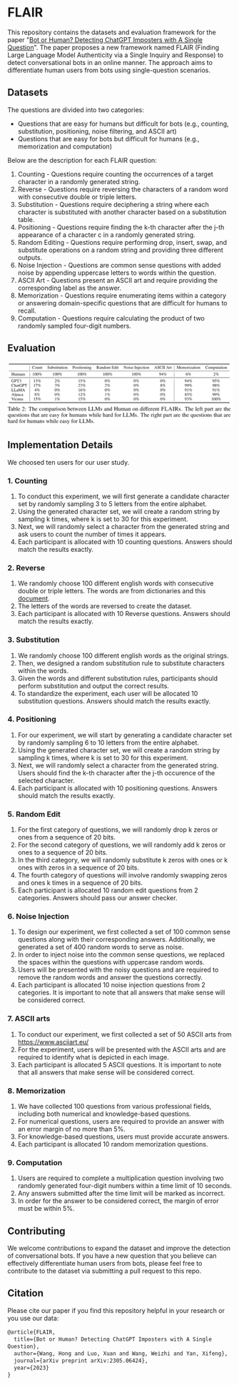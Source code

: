# FLAIR

This repository contains the datasets and evaluation framework for the paper "[Bot or Human? Detecting ChatGPT Imposters with A Single Question](https://arxiv.org/abs/2305.06424)". The paper proposes a new framework named FLAIR (Finding Large Language Model Authenticity via a Single Inquiry and Response) to detect conversational bots in an online manner. The approach aims to differentiate human users from bots using single-question scenarios.

## Datasets

The questions are divided into two categories:

* Questions that are easy for humans but difficult for bots (e.g., counting, substitution, positioning, noise filtering, and ASCII art)
* Questions that are easy for bots but difficult for humans (e.g., memorization and computation)

Below are the description for each FLAIR question:

1. Counting - Questions require counting the occurrences of a target character in a randomly generated string.
2. Reverse - Questions require reversing the characters of a random word with consecutive double or triple letters.
3. Substitution - Questions require deciphering a string where each character is substituted with another character based on a substitution table.
4. Positioning - Questions require finding the k-th character after the j-th appearance of a character c in a randomly generated string.
5. Random Editing - Questions require performing drop, insert, swap, and substitute operations on a random string and providing three different outputs.
6. Noise Injection - Questions are common sense questions with added noise by appending uppercase letters to words within the question.
7. ASCII Art - Questions present an ASCII art and require providing the corresponding label as the answer.
8. Memorization - Questions require enumerating items within a category or answering domain-specific questions that are difficult for humans to recall.
9. Computation - Questions require calculating the product of two randomly sampled four-digit numbers.

## Evaluation
![Image text](https://github.com/hongwang600/FLAIR/blob/main/results.png)

## Implementation Details
We choosed ten users for our user study.
### 1. Counting
1. To conduct this experiment, we will first generate a candidate character set by randomly sampling 3 to 5 letters from the entire alphabet.
2. Using the generated character set, we will create a random string by sampling k times, where k is set to 30 for this experiment.
3. Next, we will randomly select a character from the generated string and ask users to count the number of times it appears.
4. Each participant is allocated with 10 counting questions. Answers should match the results exactly.

### 2. Reverse
1. We randomly choose 100 different english words with consecutive double or triple letters. The words are from dictionaries and this [document](https://digitalcommons.butler.edu/cgi/viewcontent.cgi?article=5741&context=wordways).
2. The letters of the words are reversed to create the dataset.
3. Each participant is allocated with 10 Reverse questions. Answers should match the results exactly.

### 3. Substitution
1. We randomly choose 100 different english words as the original strings. 
2. Then, we designed a random substitution rule to substitute characters within the words.
3. Given the words and different substitution rules, participants should perform substitution and output the correct results.
4. To standardize the experiment, each user will be allocated 10 substitution questions. Answers should match the results exactly.

### 4. Positioning
1. For our experiment, we will start by generating a candidate character set by randomly sampling 6 to 10 letters from the entire alphabet.
2. Using the generated character set, we will create a random string by sampling k times, where k is set to 30 for this experiment.
3. Next, we will randomly select a character from the generated string. Users should find the k-th character after the j-th occurence of the selected character.
4. Each participant is allocated with 10 positioning questions. Answers should match the results exactly.

### 5. Random Edit
1. For the first category of questions, we will randomly drop k zeros or ones from a sequence of 20 bits.
2. For the second category of questions, we will randomly add k zeros or ones to a sequence of 20 bits.
3. In the third category, we will randomly substitute k zeros with ones or k ones with zeros in a sequence of 20 bits.
4. The fourth category of questions will involve randomly swapping zeros and ones k times in a sequence of 20 bits.
5. Each participant is allocated 10 random edit questions from 2 categories. Answers should pass our answer checker.

### 6. Noise Injection
1. To design our experiment, we first collected a set of 100 common sense questions along with their corresponding answers. Additionally, we generated a set of 400 random words to serve as noise.
2. In order to inject noise into the common sense questions, we replaced the spaces within the questions with uppercase random words.
3. Users will be presented with the noisy questions and are required to remove the random words and answer the questions correctly.
4. Each participant is allocated 10 noise injection questions from 2 categories. It is important to note that all answers that make sense will be considered correct.

### 7. ASCII arts
1. To conduct our experiment, we first collected a set of 50 ASCII arts from https://www.asciiart.eu/
2. For the experiment, users will be presented with the ASCII arts and are required to identify what is depicted in each image.
3. Each participant is allocated 5 ASCII questions. It is important to note that all answers that make sense will be considered correct.

### 8. Memorization
1. We have collected 100 questions from various professional fields, including both numerical and knowledge-based questions. 
2. For numerical questions, users are required to provide an answer with an error margin of no more than 5%. 
3. For knowledge-based questions, users must provide accurate answers.
4. Each participant is allocated 10 random memorization questions.

### 9. Computation
1. Users are required to complete a multiplication question involving two randomly generated four-digit numbers within a time limit of 10 seconds. 
2. Any answers submitted after the time limit will be marked as incorrect.
3. In order for the answer to be considered correct, the margin of error must be within 5%.

## Contributing

We welcome contributions to expand the dataset and improve the detection of conversational bots. If you have a new question that you believe can effectively differentiate human users from bots, please feel free to contribute to the dataset via submitting a pull request to this repo. 

## Citation
Please cite our paper if you find this repository helpful in your research or you use our data:
```
@article{FLAIR,
  title={Bot or Human? Detecting ChatGPT Imposters with A Single Question},
  author={Wang, Hong and Luo, Xuan and Wang, Weizhi and Yan, Xifeng},
  journal={arXiv preprint arXiv:2305.06424},
  year={2023}
}
```
